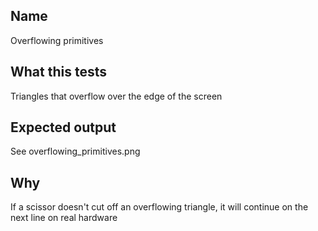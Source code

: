 ## Name
Overflowing primitives

## What this tests
Triangles that overflow over the edge of the screen

## Expected output
See overflowing_primitives.png

## Why
If a scissor doesn't cut off an overflowing triangle, it will continue on the next line on real hardware